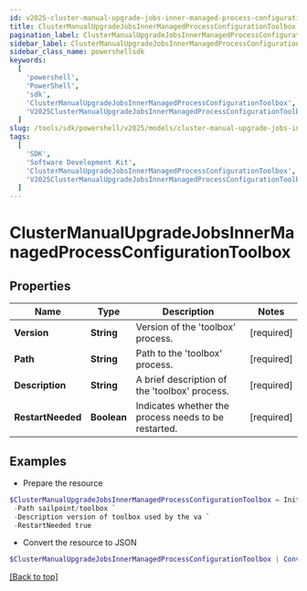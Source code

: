 ```yaml
---
id: v2025-cluster-manual-upgrade-jobs-inner-managed-process-configuration-toolbox
title: ClusterManualUpgradeJobsInnerManagedProcessConfigurationToolbox
pagination_label: ClusterManualUpgradeJobsInnerManagedProcessConfigurationToolbox
sidebar_label: ClusterManualUpgradeJobsInnerManagedProcessConfigurationToolbox
sidebar_class_name: powershellsdk
keywords:
  [
    'powershell',
    'PowerShell',
    'sdk',
    'ClusterManualUpgradeJobsInnerManagedProcessConfigurationToolbox',
    'V2025ClusterManualUpgradeJobsInnerManagedProcessConfigurationToolbox',
  ]
slug: /tools/sdk/powershell/v2025/models/cluster-manual-upgrade-jobs-inner-managed-process-configuration-toolbox
tags:
  [
    'SDK',
    'Software Development Kit',
    'ClusterManualUpgradeJobsInnerManagedProcessConfigurationToolbox',
    'V2025ClusterManualUpgradeJobsInnerManagedProcessConfigurationToolbox',
  ]
---
```


# ClusterManualUpgradeJobsInnerManagedProcessConfigurationToolbox

## Properties

| Name | Type | Description | Notes |
| --- | --- | --- | --- |
| **Version** | **String** | Version of the 'toolbox' process. | [required] |
| **Path** | **String** | Path to the 'toolbox' process. | [required] |
| **Description** | **String** | A brief description of the 'toolbox' process. | [required] |
| **RestartNeeded** | **Boolean** | Indicates whether the process needs to be restarted. | [required] |

## Examples

- Prepare the resource

```powershell
$ClusterManualUpgradeJobsInnerManagedProcessConfigurationToolbox = Initialize-V2025ClusterManualUpgradeJobsInnerManagedProcessConfigurationToolbox  -Version 3004 `
 -Path sailpoint/toolbox `
 -Description version of toolbox used by the va `
 -RestartNeeded true
```

- Convert the resource to JSON

```powershell
$ClusterManualUpgradeJobsInnerManagedProcessConfigurationToolbox | ConvertTo-JSON
```

[[Back to top]](#)
